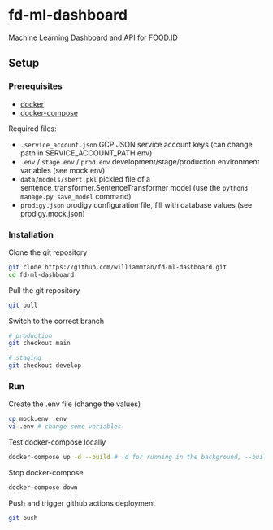 # fd-ml-dashboard

Machine Learning Dashboard and API for FOOD.ID

## Setup

### Prerequisites
- [docker](https://docs.docker.com/engine/install/ubuntu/)
- [docker-compose](https://docs.docker.com/compose/install/)

Required files:
- ```.service_account.json``` GCP JSON service account keys (can change path in SERVICE_ACCOUNT_PATH env)
- ```.env``` / ```stage.env``` / ```prod.env``` development/stage/production environment variables (see mock.env)
- ```data/models/sbert.pkl``` pickled file of a sentence_transformer.SentenceTransformer model (use the ```python3 manage.py save_model``` command)
- ```prodigy.json``` prodigy configuration file, fill with database values (see prodigy.mock.json)


### Installation
Clone the git repository
```sh
git clone https://github.com/williammtan/fd-ml-dashboard.git
cd fd-ml-dashboard
```

Pull the git repository
```sh
git pull
```

Switch to the correct branch
```sh
# production
git checkout main

# staging
git checkout develop
```

### Run
Create the .env file (change the values)
```sh
cp mock.env .env
vi .env # change some variables
```

Test docker-compose locally
```sh
docker-compose up -d --build # -d for running in the background, --build to build the images
```

Stop docker-compose
```sh
docker-compose down
```

Push and trigger github actions deployment
```sh
git push
```

